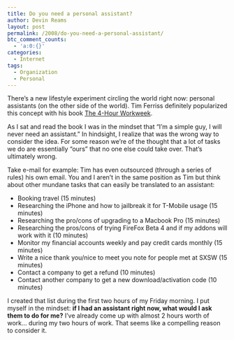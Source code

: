 ```yaml
---
title: Do you need a personal assistant?
author: Devin Reams
layout: post
permalink: /2008/do-you-need-a-personal-assistant/
btc_comment_counts:
  - 'a:0:{}'
categories:
  - Internet
tags:
  - Organization
  - Personal
---
```

There&#8217;s a new lifestyle experiment circling the world right now: personal assistants (on the other side of the world). Tim Ferriss definitely popularized this concept with his book [The 4-Hour Workweek][1].

As I sat and read the book I was in the mindset that &#8220;I&#8217;m a simple guy, I will never need an assistant.&#8221; In hindsight, I realize that was the wrong way to consider the idea. For some reason we&#8217;re of the thought that a lot of tasks we do are essentially &#8220;ours&#8221; that no one else could take over. That&#8217;s ultimately wrong.

Take e-mail for example: Tim has even outsourced (through a series of rules) his own email. You and I aren&#8217;t in the same position as Tim but think about other mundane tasks that can easily be translated to an assistant:

*   Booking travel (15 minutes)
*   Researching the iPhone and how to jailbreak it for T-Mobile usage (15 minutes)
*   Researching the pro/cons of upgrading to a Macbook Pro (15 minutes)
*   Researching the pros/cons of trying FireFox Beta 4 and if my addons will work with it (10 minutes)
*   Monitor my financial accounts weekly and pay credit cards monthly (15 minutes)
*   Write a nice thank you/nice to meet you note for people met at SXSW (15 minutes)
*   Contact a company to get a refund (10 minutes)
*   Contact another company to get a new download/activation code (10 minutes)

I created that list during the first two hours of my Friday morning. I put myself in the mindset: **if I had an assistant right now, what would I ask them to do for me?** I&#8217;ve already come up with almost 2 hours worth of work&#8230; during my two hours of work. That seems like a compelling reason to consider it.

 [1]: http://www.fourhourworkweek.com/